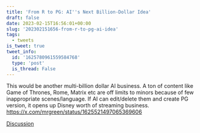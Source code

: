 ```yaml
---
title: 'From R to PG: AI''s Next Billion-Dollar Idea'
draft: false
date: 2023-02-15T16:56:01+00:00
slug: '202302151656-from-r-to-pg-ai-idea'
tags:
  - tweets
is_tweet: true
tweet_info:
  id: '1625780961559584768'
  type: 'post'
  is_thread: False
---
```




This would be another multi-billion dollar AI business. A ton of content like Game of Thrones, Rome, Matrix etc are off limits to minors because of few inappropriate scenes/language. If AI can edit/delete them and create PG version, it opens up Disney worth of streaming business. <https://x.com/mrgreen/status/1625521497065369606>

[Discussion](https://x.com/sytelus/status/1625780961559584768)
